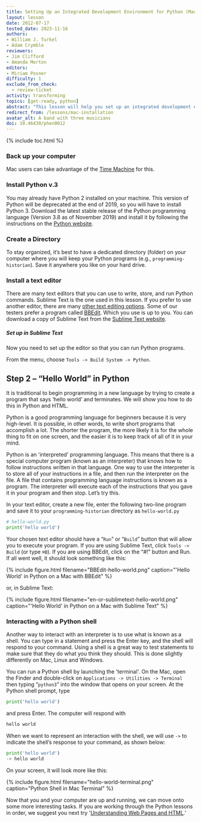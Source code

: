 ```yaml
---
title: Setting Up an Integrated Development Environment for Python (Mac)
layout: lesson
date: 2012-07-17
tested_date: 2023-11-16
authors:
- William J. Turkel
- Adam Crymble
reviewers:
- Jim Clifford
- Amanda Morton
editors:
- Miriam Posner
difficulty: 1
exclude_from_check:
  - review-ticket
activity: transforming
topics: [get-ready, python]
abstract: "This lesson will help you set up an integrated development environment for Python on a computer running a Mac operating system."
redirect_from: /lessons/mac-installation
avatar_alt: A band with three musicians
doi: 10.46430/phen0012
---
```


{% include toc.html %}





### Back up your computer

Mac users can take advantage of the [Time Machine][] for this.

### Install Python v.3

You may already have Python 2 installed on your machine. This version of Python will be deprecated at the end of 2019, so you will have to install Python 3. Download the latest
stable release of the Python programming language (Version 3.8 as of
November 2019) and install it by following the instructions on the [Python
website][].

### Create a Directory

To stay organized, it’s best to have a dedicated directory (folder) on
your computer where you will keep your Python programs (e.g.,
`programming-historian`). Save it anywhere you like on your hard
drive.

### Install a text editor

There are many text editors that you can use to write, store, and run Python commands. 
Sublime Text is the one used in this lesson. If you prefer to use another editor, there are many [other text editing options][]. 
Some of our testers prefer a program called [BBEdit][]. Which you use is up to
you. You can download a copy of Sublime Text from the [Sublime Text website][].

##### Set up in Sublime Text

Now you need to set up the editor so that you can run Python
programs.

From the menu, choose
`Tools -> Build System -> Python`. 

Step 2 – “Hello World” in Python
--------------------------------

It is traditional to begin programming in a new language by trying to
create a program that says ‘hello world’ and terminates. We will show
you how to do this in Python and HTML.

Python is a good programming language for beginners because it is very
high-level. It is possible, in other words, to write short programs that
accomplish a lot. The shorter the program, the more likely it is for the
whole thing to fit on one screen, and the easier it is to keep track of
all of it in your mind.

Python is an 'interpreted' programming language. This means that
there is a special computer program (known as an interpreter) that knows
how to follow instructions written in that language. One way to use the
interpreter is to store all of your instructions in a file, and then run
the interpreter on the file. A file that contains programming language
instructions is known as a program. The interpreter will execute each of
the instructions that you gave it in your program and then stop. Let’s
try this.

In your text editor, create a new file, enter the following two-line
program and save it to your `programming-historian` directory as
`hello-world.py`

``` python
# hello-world.py
print('hello world')
```

Your chosen text editor should have a “`Run`” or “`Build`” button that will allow you
to execute your program. If you are using Sublime Text, click `Tools -> Build` (or type `⌘B`). If you are using BBEdit, click on the
“\#!” button and Run. If all went well, it should look something like
this:

{% include figure.html filename="BBEdit-hello-world.png" caption="'Hello World' in Python on a Mac with BBEdit" %}

or, in Sublime Text:

{% include figure.html filename="en-or-sublimetext-hello-world.png" caption="'Hello World' in Python on a Mac with Sublime Text" %}

### Interacting with a Python shell

Another way to interact with an interpreter is to use what is known as a
shell. You can type in a statement and press the Enter key, and the
shell will respond to your command. Using a shell is a great way to test
statements to make sure that they do what you think they should. This is
done slightly differently on Mac, Linux and Windows.

You can run a Python shell by launching the 'terminal'. On the Mac, open
the Finder and double-click on `Applications -> Utilities -> Terminal`
then typing “`python3`” into the window that opens on your screen. At the
Python shell prompt, type

``` python
print('hello world')
```

and press Enter. The computer will respond with

``` python
hello world
```

When we want to represent an interaction with the shell, we will use
`->` to indicate the shell’s response to your command, as shown below:

``` python
print('hello world')
-> hello world
```

On your screen, it will look more like this:

{% include figure.html filename="hello-world-terminal.png" caption="Python Shell in Mac Terminal" %}

Now that you and your computer are up and running, we can move onto some
more interesting tasks. If you are working through the Python lessons in
order, we suggest you next try '[Understanding Web Pages and HTML][].'

  [Time Machine]: http://support.apple.com/kb/ht1427
  [Python website]: http://www.python.org/
  [Beautiful Soup]: http://www.crummy.com/software/BeautifulSoup/
  [other text editing options]: http://wiki.python.org/moin/PythonEditors/
  [BBEdit]: https://www.barebones.com/products/bbedit/
  [Sublime Text website]: https://www.sublimetext.com/download
  [Understanding Web Pages and HTML]: /lessons/viewing-html-files
